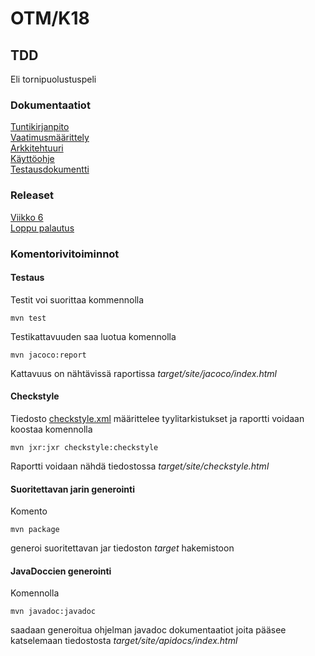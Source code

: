 # OTM/K18
## TDD
Eli tornipuolustuspeli
### Dokumentaatiot
[Tuntikirjanpito](https://github.com/jjjjm/otm-harjoitustyo/blob/master/dokumentaatio/tuntikirjanpito.md)  
[Vaatimusmäärittely](https://github.com/jjjjm/otm-harjoitustyo/blob/master/dokumentaatio/vaatimusmaarittely.md)  
[Arkkitehtuuri](https://github.com/jjjjm/otm-harjoitustyo/blob/master/dokumentaatio/arkkitehtuuri.md)  
[Käyttöohje](https://github.com/jjjjm/otm-harjoitustyo/blob/master/dokumentaatio/kayttoohje.md)  
[Testausdokumentti](https://github.com/jjjjm/otm-harjoitustyo/blob/master/dokumentaatio/testaus.md)  
### Releaset  
[Viikko 6](https://github.com/jjjjm/otm-harjoitustyo/releases/tag/viikko6)  
[Loppu palautus](https://github.com/jjjjm/otm-harjoitustyo/releases/tag/loppupalautus)
### Komentorivitoiminnot
#### Testaus  
Testit voi suorittaa kommennolla   
  
`mvn test`  
  
Testikattavuuden saa luotua komennolla   
  
`mvn jacoco:report`  
  
Kattavuus on nähtävissä raportissa _target/site/jacoco/index.html_  
  
#### Checkstyle
Tiedosto [checkstyle.xml](https://github.com/jjjjm/otm-harjoitustyo/blob/master/TDD/checkstyle.xml) määrittelee tyylitarkistukset ja raportti voidaan koostaa komennolla  
  
`mvn jxr:jxr checkstyle:checkstyle`  
  
Raportti voidaan nähdä tiedostossa _target/site/checkstyle.html_  
  
#### Suoritettavan jarin generointi  
Komento  
  
`mvn package`  
  
generoi suoritettavan jar tiedoston _target_ hakemistoon  
  
#### JavaDoccien generointi 
Komennolla  
  
`mvn javadoc:javadoc`
  
saadaan generoitua ohjelman javadoc dokumentaatiot joita pääsee katselemaan tiedostosta _target/site/apidocs/index.html_
